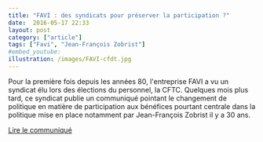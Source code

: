 ```yaml
---
title: "FAVI : des syndicats pour préserver la participation ?"
date:  2016-05-17 22:33
layout: post
category: ["article"]
tags: ["Favi", "Jean-François Zobrist"]
#embed_youtube:
illustration: /images/FAVI-cfdt.jpg
---
```


Pour la première fois depuis les années 80, l'entreprise FAVI a vu un syndicat élu lors des élections du personnel, la CFTC. Quelques mois plus tard, ce syndicat publie un communiqué pointant le changement de politique en matière de participation aux bénéfices pourtant centrale dans la politique mise en place notamment par Jean-François Zobrist il y a 30 ans.

[Lire le communiqué](https://cftc-picardie.com/2016/04/11/favi-quelle-participation-aux-benefices/)
